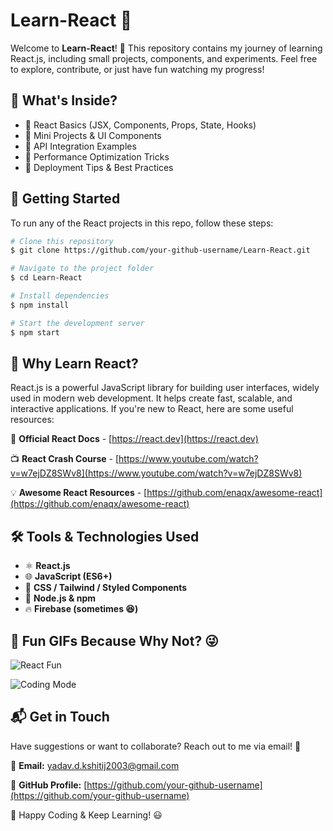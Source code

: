 # Learn-React 🚀

Welcome to **Learn-React**! 🎉 This repository contains my journey of learning React.js, including small projects, components, and experiments. Feel free to explore, contribute, or just have fun watching my progress!

## 📌 What's Inside?
- 🔹 React Basics (JSX, Components, Props, State, Hooks)
- 🔹 Mini Projects & UI Components
- 🔹 API Integration Examples
- 🔹 Performance Optimization Tricks
- 🔹 Deployment Tips & Best Practices

## 🚀 Getting Started

To run any of the React projects in this repo, follow these steps:

```bash
# Clone this repository
$ git clone https://github.com/your-github-username/Learn-React.git

# Navigate to the project folder
$ cd Learn-React

# Install dependencies
$ npm install

# Start the development server
$ npm start
```

## 🎯 Why Learn React?
React.js is a powerful JavaScript library for building user interfaces, widely used in modern web development. It helps create fast, scalable, and interactive applications. If you're new to React, here are some useful resources:

📘 **Official React Docs** - [https://react.dev](https://react.dev)

📺 **React Crash Course** - [https://www.youtube.com/watch?v=w7ejDZ8SWv8](https://www.youtube.com/watch?v=w7ejDZ8SWv8)

💡 **Awesome React Resources** - [https://github.com/enaqx/awesome-react](https://github.com/enaqx/awesome-react)

## 🛠 Tools & Technologies Used
- ⚛️ **React.js**
- 🌐 **JavaScript (ES6+)**
- 🎨 **CSS / Tailwind / Styled Components**
- 🔧 **Node.js & npm**
- 🔥 **Firebase (sometimes 😆)**

## 🎉 Fun GIFs Because Why Not? 😜

![React Fun](https://media.giphy.com/media/QTfX9Ejfra3ZmNxh6B/giphy.gif)

![Coding Mode](https://media.giphy.com/media/26tn33aiTi1jkl6H6/giphy.gif)

## 📬 Get in Touch
Have suggestions or want to collaborate? Reach out to me via email! 📩

📧 **Email:** [yadav.d.kshitij2003@gmail.com](mailto:yadav.d.kshitij2003@gmail.com)

📌 **GitHub Profile:** [https://github.com/your-github-username](https://github.com/your-github-username)

🚀 Happy Coding & Keep Learning! 😃
